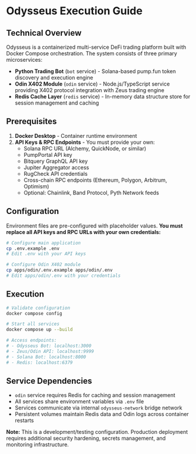 # Odysseus Execution Guide

## Technical Overview

Odysseus is a containerized multi-service DeFi trading platform built with Docker Compose orchestration. The system consists of three primary microservices:

- **Python Trading Bot** (`bot` service) - Solana-based pump.fun token discovery and execution engine
- **Odin X402 Module** (`odin` service) - Node.js/TypeScript service providing X402 protocol integration with Zeus trading engine
- **Redis Cache Layer** (`redis` service) - In-memory data structure store for session management and caching

## Prerequisites

1. **Docker Desktop** - Container runtime environment
2. **API Keys & RPC Endpoints** - You must provide your own:
   - Solana RPC URL (Alchemy, QuickNode, or similar)
   - PumpPortal API key
   - Bitquery GraphQL API key
   - Jupiter Aggregator access
   - RugCheck API credentials
   - Cross-chain RPC endpoints (Ethereum, Polygon, Arbitrum, Optimism)
   - Optional: Chainlink, Band Protocol, Pyth Network feeds

## Configuration

Environment files are pre-configured with placeholder values. **You must replace all API keys and RPC URLs with your own credentials:**

```bash
# Configure main application
cp .env.example .env
# Edit .env with your API keys

# Configure Odin X402 module  
cp apps/odin/.env.example apps/odin/.env
# Edit apps/odin/.env with your credentials
```

## Execution

```bash
# Validate configuration
docker compose config

# Start all services
docker compose up --build

# Access endpoints:
# - Odysseus Bot: localhost:3000
# - Zeus/Odin API: localhost:9999  
# - Solana Bot: localhost:8000
# - Redis: localhost:6379
```

## Service Dependencies

- `odin` service requires Redis for caching and session management
- All services share environment variables via `.env` file
- Services communicate via internal `odysseus-network` bridge network
- Persistent volumes maintain Redis data and Odin logs across container restarts

**Note:** This is a development/testing configuration. Production deployment requires additional security hardening, secrets management, and monitoring infrastructure.